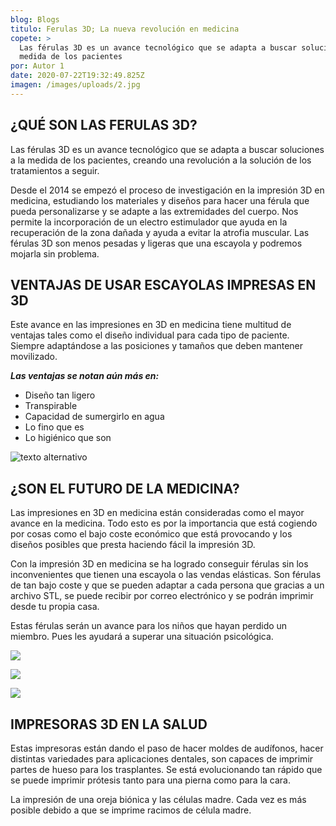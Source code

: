 ```yaml
---
blog: Blogs
titulo: Ferulas 3D; La nueva revolución en medicina
copete: >
  Las férulas 3D es un avance tecnológico que se adapta a buscar soluciones a la
  medida de los pacientes
por: Autor 1
date: 2020-07-22T19:32:49.825Z
imagen: /images/uploads/2.jpg
---
```

## ¿QUÉ SON LAS FERULAS 3D?

Las férulas 3D es un avance tecnológico que se adapta a buscar soluciones a la medida de los pacientes, creando una revolución a la solución de los tratamientos a seguir.

Desde el 2014 se empezó el proceso de investigación en la impresión 3D en medicina, estudiando  los materiales y diseños para hacer una férula que pueda personalizarse y se adapte a las extremidades del cuerpo. Nos permite la incorporación de un electro estimulador que ayuda en la recuperación de la zona dañada y ayuda a evitar la atrofia muscular. Las férulas 3D son menos pesadas y  ligeras que una escayola y podremos mojarla sin problema.

## VENTAJAS DE USAR ESCAYOLAS IMPRESAS EN 3D

Este avance en las impresiones en 3D en medicina tiene multitud de ventajas tales como el diseño individual para cada tipo de paciente. Siempre adaptándose a las posiciones y tamaños que deben mantener movilizado.

***Las ventajas se notan aún más en:***

* Diseño tan ligero
* Transpirable
* Capacidad de sumergirlo en agua
* Lo fino que es
* Lo higiénico que son

![texto alternativo](/images/uploads/1.jpg "titulo")

## ¿SON EL FUTURO DE LA MEDICINA?

Las impresiones en 3D en medicina están consideradas como el mayor avance en la medicina. Todo esto es por la importancia que está cogiendo por cosas como el bajo coste económico que está provocando y los diseños posibles que presta haciendo fácil la impresión 3D.

Con la impresión 3D en medicina se ha logrado conseguir férulas sin los inconvenientes que tienen una escayola o las vendas elásticas. Son férulas de tan bajo coste y que se pueden adaptar a cada persona que gracias a un archivo STL, se puede recibir por correo electrónico y se podrán imprimir desde tu propia casa.

Estas férulas serán un avance para los niños que hayan perdido un miembro. Pues les ayudará a superar una situación psicológica.

![](/images/uploads/cortex01-1200x600.jpg)



![](/images/uploads/xkeletp-farmacias.com_-1728x800_c.jpg)

![](/images/uploads/norte-escayola-ferula-3d-1100x734.jpg)

## IMPRESORAS 3D EN LA SALUD

Estas impresoras están dando el paso de hacer moldes de audífonos, hacer distintas variedades para aplicaciones dentales, son capaces de imprimir partes de hueso para los trasplantes. Se está evolucionando tan rápido  que se puede imprimir prótesis tanto para una pierna como para la cara.

La impresión de una oreja biónica y las células madre. Cada vez es más posible debido a que se imprime racimos de célula madre.